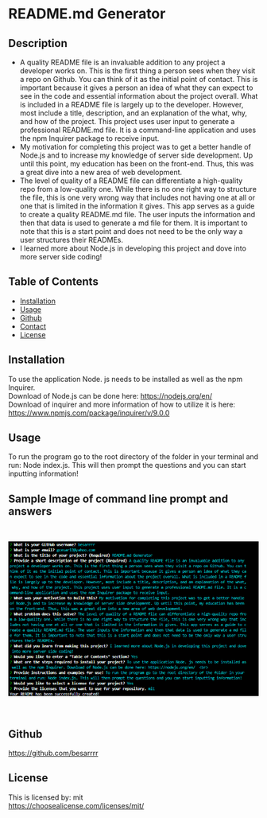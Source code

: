# README.md Generator
  
  ## Description
  
  *  A quality README file is an invaluable addition to any project a developer works on. This is the first thing a person sees when they visit a repo on Github. You can think of it as the initial point of contact. This is important because it gives a person an idea of what they can expect to see in the code and essential information about the project overall. What is included in a README file is largely up to the developer. However, most include a title, description, and an explanation of the what, why, and how of the project. This project uses user input to generate a professional README.md file. It is a command-line application and uses the npm Inquirer package to receive input. 
  *  My motivation for completing this project was to get a better handle of Node.js and to increase my knowledge of server side development. Up until this point, my education has been on the front-end. Thus, this was a great dive into a new area of web development. 
  *  The level of quality of a README file can differentiate a high-quality repo from a low-quality one. While there is no one right way to structure the file, this is one very wrong way that includes not having one at all or one that is limited in the information it gives. This app serves as a guide to create a quality README.md file. The user inputs the information and then that data is used to generate a md file for them. It is important to note that this is a start point and does not need to be the only way a user structures their READMEs.
  *  I learned more about Node.js in developing this project and dove into more server side coding!

  ## Table of Contents
  
  * [Installation](#installation)
  * [Usage](#usage)
  * [Github]((#github))
  * [Contact](#contact)
  * [License](#license)
  
  ## Installation
  
  To use the application Node. js needs to be installed as well as the npm Inquirer.<br>
   Download of Node.js can be done here: https://nodejs.org/en/  <br>
  Download of inquirer and more information of how to utilize it is here: https://www.npmjs.com/package/inquirer/v/9.0.0 


  ## Usage

  To run the program go to the root directory of the folder in your terminal and run: Node index.js. This will then prompt the questions and you can start inputting information! 

  ## Sample Image of command line prompt and answers
  <br>

  ![Sample image](./images/Screenshot%202022-07-03%20131722.png)


 <br>

  ## Github 
  
  https://github.com/besarrrr



  ## License
  
  This is licensed by: mit
  <br>
  https://choosealicense.com/licenses/mit/
